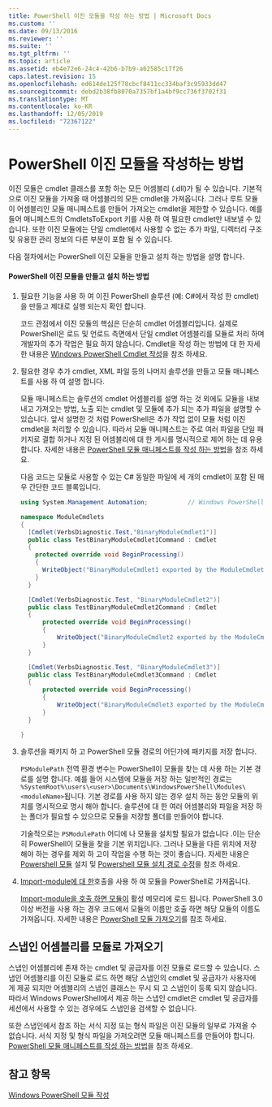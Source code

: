 ```yaml
---
title: PowerShell 이진 모듈을 작성 하는 방법 | Microsoft Docs
ms.custom: ''
ms.date: 09/13/2016
ms.reviewer: ''
ms.suite: ''
ms.tgt_pltfrm: ''
ms.topic: article
ms.assetid: eb4e72e6-24c4-42b6-b7b9-a62585c17f26
caps.latest.revision: 15
ms.openlocfilehash: ed614de125f78cbcf8411cc334baf3c95933dd47
ms.sourcegitcommit: debd2b38fb8070a7357bf1a4bf9cc736f3702f31
ms.translationtype: MT
ms.contentlocale: ko-KR
ms.lasthandoff: 12/05/2019
ms.locfileid: "72367122"
---
```

# <a name="how-to-write-a-powershell-binary-module"></a>PowerShell 이진 모듈을 작성하는 방법

이진 모듈은 cmdlet 클래스를 포함 하는 모든 어셈블리 (.dll)가 될 수 있습니다. 기본적으로 이진 모듈을 가져올 때 어셈블리의 모든 cmdlet을 가져옵니다. 그러나 루트 모듈이 어셈블리인 모듈 매니페스트를 만들어 가져오는 cmdlet을 제한할 수 있습니다. 예를 들어 매니페스트의 CmdletsToExport 키를 사용 하 여 필요한 cmdlet만 내보낼 수 있습니다. 또한 이진 모듈에는 단일 cmdlet에서 사용할 수 없는 추가 파일, 디렉터리 구조 및 유용한 관리 정보의 다른 부분이 포함 될 수 있습니다.

다음 절차에서는 PowerShell 이진 모듈을 만들고 설치 하는 방법을 설명 합니다.

#### <a name="how-to-create-and-install-a-powershell-binary-module"></a>PowerShell 이진 모듈을 만들고 설치 하는 방법

1. 필요한 기능을 사용 하 여 이진 PowerShell 솔루션 (예: C#에서 작성 한 cmdlet)을 만들고 제대로 실행 되는지 확인 합니다.

   코드 관점에서 이진 모듈의 핵심은 단순히 cmdlet 어셈블리입니다. 실제로 PowerShell은 로드 및 언로드 측면에서 단일 cmdlet 어셈블리를 모듈로 처리 하며 개발자의 추가 작업은 필요 하지 않습니다. Cmdlet을 작성 하는 방법에 대 한 자세한 내용은 [Windows PowerShell Cmdlet 작성](../cmdlet/writing-a-windows-powershell-cmdlet.md)을 참조 하세요.

2. 필요한 경우 추가 cmdlet, XML 파일 등의 나머지 솔루션을 만들고 모듈 매니페스트를 사용 하 여 설명 합니다.

   모듈 매니페스트는 솔루션의 cmdlet 어셈블리를 설명 하는 것 외에도 모듈을 내보내고 가져오는 방법, 노출 되는 cmdlet 및 모듈에 추가 되는 추가 파일을 설명할 수 있습니다.
   앞서 설명한 것 처럼 PowerShell은 추가 작업 없이 모듈 처럼 이진 cmdlet을 처리할 수 있습니다.
   따라서 모듈 매니페스트는 주로 여러 파일을 단일 패키지로 결합 하거나 지정 된 어셈블리에 대 한 게시를 명시적으로 제어 하는 데 유용 합니다.
   자세한 내용은 [PowerShell 모듈 매니페스트를 작성 하는 방법](how-to-write-a-powershell-module-manifest.md)을 참조 하세요.

   다음 코드는 모듈로 사용할 수 있는 C# 동일한 파일에 세 개의 cmdlet이 포함 된 매우 간단한 코드 블록입니다.

   ```csharp
   using System.Management.Automation;           // Windows PowerShell namespace.

   namespace ModuleCmdlets
   {
     [Cmdlet(VerbsDiagnostic.Test,"BinaryModuleCmdlet1")]
     public class TestBinaryModuleCmdlet1Command : Cmdlet
     {
       protected override void BeginProcessing()
       {
         WriteObject("BinaryModuleCmdlet1 exported by the ModuleCmdlets module.");
       }
     }

     [Cmdlet(VerbsDiagnostic.Test, "BinaryModuleCmdlet2")]
     public class TestBinaryModuleCmdlet2Command : Cmdlet
     {
         protected override void BeginProcessing()
         {
             WriteObject("BinaryModuleCmdlet2 exported by the ModuleCmdlets module.");
         }
     }

     [Cmdlet(VerbsDiagnostic.Test, "BinaryModuleCmdlet3")]
     public class TestBinaryModuleCmdlet3Command : Cmdlet
     {
         protected override void BeginProcessing()
         {
             WriteObject("BinaryModuleCmdlet3 exported by the ModuleCmdlets module.");
         }
     }

   }
   ```

3. 솔루션을 패키지 하 고 PowerShell 모듈 경로의 어딘가에 패키지를 저장 합니다.

   `PSModulePath` 전역 환경 변수는 PowerShell이 모듈을 찾는 데 사용 하는 기본 경로를 설명 합니다. 예를 들어 시스템에 모듈을 저장 하는 일반적인 경로는 `%SystemRoot%\users\<user>\Documents\WindowsPowerShell\Modules\<moduleName>`됩니다. 기본 경로를 사용 하지 않는 경우 설치 하는 동안 모듈의 위치를 명시적으로 명시 해야 합니다. 솔루션에 대 한 여러 어셈블리와 파일을 저장 하는 폴더가 필요할 수 있으므로 모듈을 저장할 폴더를 만들어야 합니다.

   기술적으로는 `PSModulePath` 어디에 나 모듈을 설치할 필요가 없습니다 .이는 단순히 PowerShell이 모듈을 찾을 기본 위치입니다. 그러나 모듈을 다른 위치에 저장 해야 하는 경우를 제외 하 고이 작업을 수행 하는 것이 좋습니다. 자세한 내용은 [Powershell 모듈](./installing-a-powershell-module.md) 설치 및 [Powershell 모듈 설치 경로 수정](./modifying-the-psmodulepath-installation-path.md)을 참조 하세요.

4. [Import-module에 대 한](/powershell/module/Microsoft.PowerShell.Core/Import-Module)호출을 사용 하 여 모듈을 PowerShell로 가져옵니다.

   [Import-module을 호출 하면 모듈이](/powershell/module/Microsoft.PowerShell.Core/Import-Module) 활성 메모리에 로드 됩니다. PowerShell 3.0 이상 버전을 사용 하는 경우 코드에서 모듈의 이름만 호출 하면 해당 모듈의 이름도 가져옵니다. 자세한 내용은 [PowerShell 모듈 가져오기](./importing-a-powershell-module.md)를 참조 하세요.

## <a name="importing-snap-in-assemblies-as-modules"></a>스냅인 어셈블리를 모듈로 가져오기

스냅인 어셈블리에 존재 하는 cmdlet 및 공급자를 이진 모듈로 로드할 수 있습니다. 스냅인 어셈블리를 이진 모듈로 로드 하면 해당 스냅인의 cmdlet 및 공급자가 사용자에 게 제공 되지만 어셈블리의 스냅인 클래스는 무시 되 고 스냅인이 등록 되지 않습니다. 따라서 Windows PowerShell에서 제공 하는 스냅인 cmdlet은 cmdlet 및 공급자를 세션에서 사용할 수 있는 경우에도 스냅인을 검색할 수 없습니다.

또한 스냅인에서 참조 하는 서식 지정 또는 형식 파일은 이진 모듈의 일부로 가져올 수 없습니다.
서식 지정 및 형식 파일을 가져오려면 모듈 매니페스트를 만들어야 합니다.
[PowerShell 모듈 매니페스트를 작성 하는 방법](how-to-write-a-powershell-module-manifest.md)을 참조 하세요.

## <a name="see-also"></a>참고 항목

[Windows PowerShell 모듈 작성](./writing-a-windows-powershell-module.md)
